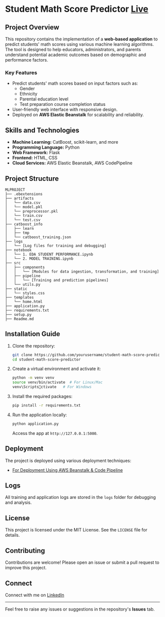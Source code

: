 
# Student Math Score Predictor [Live](http://studentperformance-env.eba-5cgkamrs.eu-north-1.elasticbeanstalk.com/)

## Project Overview
This repository contains the implementation of a **web-based application** to predict students' math scores using various machine learning algorithms. The tool is designed to help educators, administrators, and parents understand potential academic outcomes based on demographic and performance factors.

### Key Features
- Predict students' math scores based on input factors such as:
  - Gender
  - Ethnicity
  - Parental education level
  - Test preparation course completion status
- User-friendly web interface with responsive design.
- Deployed on **AWS Elastic Beanstalk** for scalability and reliability.

## Skills and Technologies
- **Machine Learning:** CatBoost, scikit-learn, and more
- **Programming Language:** Python
- **Web Framework:** Flask
- **Frontend:** HTML, CSS
- **Cloud Services:** AWS Elastic Beanstalk, AWS CodePipeline

## Project Structure
```
MLPROJECT
├── .ebextensions
├── artifacts
│   └── data.csv
│   └── model.pkl
│   └── preprocessor.pkl
│   └── train.csv
│   └── test.csv
├── catboost_info
│   ├── learn
│   ├── tmp
│   └── catboost_training.json
├── logs
│   └── [Log files for training and debugging]
├── notebook
│   └── 1. EDA STUDENT PERFORMANCE.ipynb
│   └── 2. MODEL TRAINING.ipynb
├── src
│   ├── components
│   │   └── [Modules for data ingestion, transformation, and training]
│   ├── pipeline
│   │   └── [Training and prediction pipelines]
│   └── utils.py
├── static
│   └── styles.css
├── templates
│   └── home.html
├── application.py
├── requirements.txt
├── setup.py
├── Readme.md
```

## Installation Guide
1. Clone the repository:
   ```bash
   git clone https://github.com/yourusername/student-math-score-predictor.git
   cd student-math-score-predictor
   ```
2. Create a virtual environment and activate it:
   ```bash
   python -m venv venv
   source venv/bin/activate  # For Linux/Mac
   venv\Scriptsctivate   # For Windows
   ```
3. Install the required packages:
   ```bash
   pip install -r requirements.txt
   ```
4. Run the application locally:
   ```bash
   python application.py
   ```
   Access the app at `http://127.0.0.1:5000`.

## Deployment
The project is deployed using various deployment techniques:

- [For Deployment Using AWS Beanstalk & Code Pipeline](https://github.com/vishalsinghblr/AWS-Deployment-EBN-CP)
  
## Logs
All training and application logs are stored in the `logs` folder for debugging and analysis.

## License
This project is licensed under the MIT License. See the `LICENSE` file for details.

## Contributing
Contributions are welcome! Please open an issue or submit a pull request to improve this project.

## Connect
Connect with me on [LinkedIn](https://www.linkedin.com/in/vishalsinghblr/)

---

Feel free to raise any issues or suggestions in the repository's **Issues** tab.
